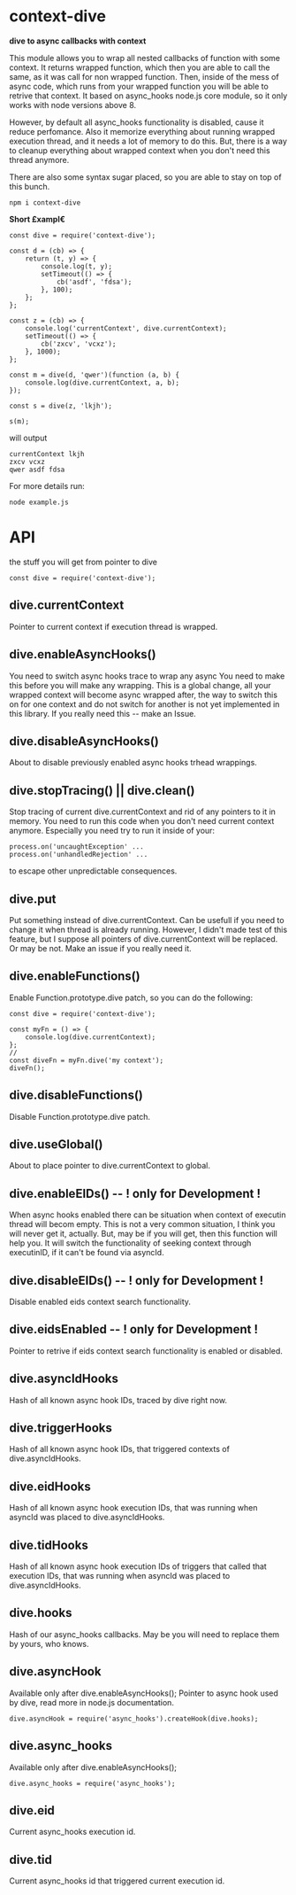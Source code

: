 # context-dive

**dive to async callbacks with context**

This module allows you to wrap all nested callbacks of function with some context. It returns wrapped function, which then you are able to call the same, as it was call for non wrapped function. Then, inside of the mess of async code, which runs from your wrapped function you will be able to retrive that context. It based on async_hooks node.js core module, so it only works with node versions above 8.

However, by default all async_hooks functionality is disabled, cause it reduce perfomance. Also it memorize everything about running wrapped execution thread, and it needs a lot of memory to do this. But, there is a way to cleanup everything about wrapped context when you don't need this thread anymore.

There are also some syntax sugar placed, so you are able to stay on top of this bunch.

```
npm i context-dive
```

**Short £xampl€**

```JS
const dive = require('context-dive');

const d = (cb) => {
    return (t, y) => {
        console.log(t, y);
        setTimeout(() => {
            cb('asdf', 'fdsa');
        }, 100);
    };
};

const z = (cb) => {
    console.log('currentContext', dive.currentContext);
    setTimeout(() => {
        cb('zxcv', 'vcxz');
    }, 1000);
};

const m = dive(d, 'qwer')(function (a, b) {
    console.log(dive.currentContext, a, b);
});

const s = dive(z, 'lkjh');

s(m);

```


will output


```
currentContext lkjh
zxcv vcxz
qwer asdf fdsa
```


For more details run:
```
node example.js
```


# API

the stuff you will get from pointer to dive

```JS
const dive = require('context-dive');
```

## dive.currentContext
Pointer to current context if execution thread is wrapped.

## dive.enableAsyncHooks()
You need to switch async hooks trace to wrap any async
You need to make this before you will make any wrapping.
This is a global change, all your wrapped context will become async wrapped after, the way to switch this on for one context and do not switch for another is not yet implemented in this library. If you really need this -- make an Issue.

## dive.disableAsyncHooks()
About to disable previously enabled async hooks trhead wrappings.

## dive.stopTracing() || dive.clean()
Stop tracing of current dive.currentContext and rid of any pointers to it in memory. You need to run this code when you don't need current context anymore. Especially you need try to run it inside of your:

```JS
process.on('uncaughtException' ...
process.on('unhandledRejection' ...
```
to escape other unpredictable consequences.


## dive.put
Put something instead of dive.currentContext. Can be usefull if you need to change it when thread is already running. However, I didn't made test of this feature, but I suppose all pointers of dive.currentContext will be replaced. Or may be not. Make an issue if you really need it.

## dive.enableFunctions()
Enable Function.prototype.dive patch, so you can do the following:

```JS
const dive = require('context-dive');

const myFn = () => {
	console.log(dive.currentContext);
};
// 
const diveFn = myFn.dive('my context');
diveFn();
```

## dive.disableFunctions()
Disable Function.prototype.dive patch.

## dive.useGlobal()
About to place pointer to dive.currentContext to global.


## dive.enableEIDs() -- ! only for Development !
When async hooks enabled there can be situation when context of executin thread will becom empty. This is not a very common situation, I think you will never get it, actually. But, may be if you will get, then this function will help you. It will switch the functionality of seeking context through executinID, if it can't be found via asyncId.

## dive.disableEIDs() -- ! only for Development !
Disable enabled eids context search functionality.

## dive.eidsEnabled -- ! only for Development !
Pointer to retrive if eids context search functionality is enabled or disabled.

## dive.asyncIdHooks
Hash of all known async hook IDs, traced by dive right now.

## dive.triggerHooks
Hash of all known async hook IDs, that triggered contexts of dive.asyncIdHooks.

## dive.eidHooks
Hash of all known async hook execution IDs, that was running when asyncId was placed to dive.asyncIdHooks.

## dive.tidHooks
Hash of all known async hook execution IDs of triggers that called that execution IDs, that was running when asyncId was placed to dive.asyncIdHooks.

## dive.hooks
Hash of our async_hooks callbacks. May be you will need to replace them by yours, who knows.

## dive.asyncHook
Available only after dive.enableAsyncHooks();
Pointer to async hook used by dive, read more in node.js documentation.

```JS
dive.asyncHook = require('async_hooks').createHook(dive.hooks);
```

## dive.async_hooks
Available only after dive.enableAsyncHooks();

```JS
dive.async_hooks = require('async_hooks');
```

## dive.eid
Current async_hooks execution id.

## dive.tid
Current async_hooks id that triggered current execution id.


